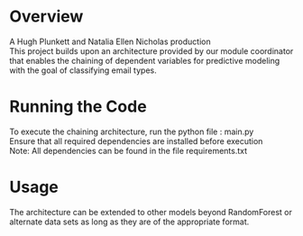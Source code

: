 # Overview
A Hugh Plunkett and Natalia Ellen Nicholas production\
This project builds upon an architecture provided by our module coordinator that enables the chaining of dependent variables for predictive modeling with the goal of classifying email types.

# Running the Code

To execute the chaining architecture, run the python file : main.py \
Ensure that all required dependencies are installed before execution \
Note: All dependencies can be found in the file requirements.txt


# Usage
The architecture can be extended to other models beyond RandomForest or alternate data sets as long as they are of the appropriate format.
